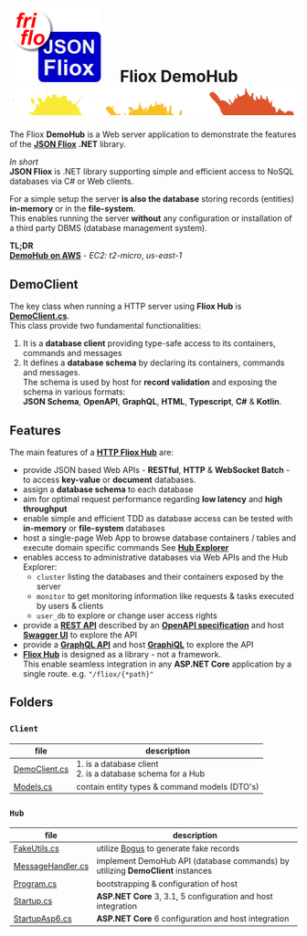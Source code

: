 

# ![logo](../.docs/images/Json-Fliox.svg)     **Fliox DemoHub**      ![SPLASH](../.docs/images/paint-splatter.svg)


The Fliox **DemoHub** is a Web server application to demonstrate the features of the
[**JSON Fliox**](https://github.com/friflo/Friflo.Json.Fliox#-hub) **.NET** library.

*In short*  
**JSON Fliox** is .NET library supporting simple and efficient access to NoSQL databases via C# or Web clients.

For a simple setup the server **is also the database** storing records (entities) **in-memory** or in the **file-system**.  
This enables running the server **without** any configuration or installation of a third party DBMS (database management system).


**TL;DR**  
[**DemoHub on AWS**](http://ec2-174-129-178-18.compute-1.amazonaws.com/) - *EC2: t2-micro*, *us-east-1*


## DemoClient

The key class when running a HTTP server using **Fliox Hub** is [**DemoClient.cs**](Client/DemoClient.cs).  
This class provide two fundamental functionalities:
1. It is a **database client** providing type-safe access to its containers, commands and messages
2. It defines a **database schema** by declaring its containers, commands and messages.  
  The schema is used by host for **record validation** and exposing the schema in various formats:  
  **JSON Schema**, **OpenAPI**, **GraphQL**, **HTML**, **Typescript**, **C#** & **Kotlin**.


## Features
The main features of a [**HTTP Fliox Hub**](https://github.com/friflo/Friflo.Json.Fliox#host) are:
- provide JSON based Web APIs - **RESTful**, **HTTP** & **WebSocket Batch** - to access **key-value** or **document** databases.
- assign a **database schema** to each database
- aim for optimal request performance regarding **low latency** and **high throughput**
- enable simple and efficient TDD as database access can be tested with **in-memory** or **file-system** databases
- host a single-page Web App to browse database containers / tables and execute domain specific commands
  See [**Hub Explorer**](https://github.com/friflo/Friflo.Json.Fliox#explorer)
- enables access to administrative databases via Web APIs and the Hub Explorer:
  - `cluster` listing the databases and their containers exposed by the server
  - `monitor` to get monitoring information like requests & tasks executed by users & clients
  - `user_db` to explore or change user access rights
- provide a [**REST API**](https://en.wikipedia.org/wiki/Representational_state_transfer) described by an
  [**OpenAPI specification**](https://spec.openapis.org/oas/v3.0.0) and host [**Swagger UI**](https://swagger.io/tools/swagger-ui/)
  to explore the API
- provide a [**GraphQL API**](https://graphql.org/) and
  host [**GraphiQL**](https://github.com/graphql/graphiql) to explore the API
- [**Fliox Hub**](https://github.com/friflo/Friflo.Json.Fliox#-hub) is designed as a library - not a framework.  
  This enable seamless integration in any **ASP.NET Core** application by a single route. e.g. `"/fliox/{*path}"`
  
## Folders

### `Client`

| file                                  | description                                                     |
|---------------------------------------|-----------------------------------------------------------------|
| [DemoClient.cs](Client/DemoClient.cs) | 1. is a database client <br/> 2. is a database schema for a Hub |
| [Models.cs](Client/Models.cs)         | contain entity types & command models (DTO's)                   |


### `Hub`

| file                                       | description                                                                     |
|--------------------------------------------|---------------------------------------------------------------------------------|
| [FakeUtils.cs](Hub/FakeUtils.cs)           | utilize [Bogus](https://github.com/bchavez/Bogus) to generate fake records      |
| [MessageHandler.cs](Hub/MessageHandler.cs) | implement DemoHub API (database commands) by utilizing **DemoClient** instances |
| [Program.cs](Hub/Program.cs)               | bootstrapping & configuration of host                                           |
| [Startup.cs](Hub/Startup.cs)               | **ASP.NET Core** 3, 3.1, 5 configuration and host integration                   |
| [StartupAsp6.cs](Hub/StartupAsp6.cs)       | **ASP.NET Core** 6 configuration and host integration                           |
